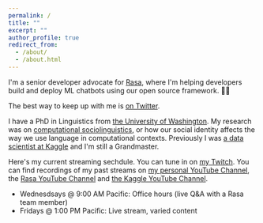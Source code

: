 ```yaml
---
permalink: /
title: ""
excerpt: ""
author_profile: true
redirect_from: 
  - /about/
  - /about.html
---
```

I'm a senior developer advocate for [Rasa](https://rasa.com/), where I'm helping developers build and deploy ML chatbots using our open source framework. 🤖💬

The best way to keep up with me is [on Twitter](https://twitter.com/rctatman).

I have a PhD in Linguistics from [the University of Washington](https://linguistics.washington.edu/). My research was on [computational sociolinguistics](https://makingnoiseandhearingthings.com/2017/06/13/what-is-computational-sociolinguistics-and-whos-doing-it/), or how our social identity affects the way we use language in computational contexts. Previously I was [a data scientist at Kaggle](https://www.kaggle.com/rtatman) and I'm still a Grandmaster. 

Here's my current streaming sechdule. You can tune in on [my Twitch](https://www.twitch.tv/rctatman/). You can find recordings of my past streams on [my personal YouTube Channel](https://www.youtube.com/c/RachaelTatmanNLP), the [Rasa YouTube Channel](https://www.youtube.com/channel/UCJ0V6493mLvqdiVwOKWBODQ) and [the Kaggle YouTube Channel](https://www.youtube.com/channel/UCSNeZleDn9c74yQc-EKnVTA). 

* Wednesdsays @ 9:00 AM Pacific: Office hours (live Q&A with a Rasa team member)
* Fridays @ 1:00 PM Pacific: Live stream, varied content
